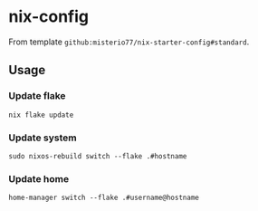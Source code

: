 # nix-config

From template `github:misterio77/nix-starter-config#standard`.

## Usage 

### Update flake
```
nix flake update
```

### Update system 
```
sudo nixos-rebuild switch --flake .#hostname
```

### Update home
```
home-manager switch --flake .#username@hostname
```